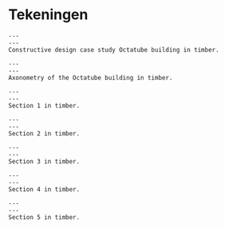 # Tekeningen


```{figure} Images/hout1.jpg
---
---
Constructive design case study Octatube building in timber.
```

```{figure} Images/AXO_Hout-01.jpg
---
---
Axonometry of the Octatube building in timber.
```

```{figure} Images/hout2.jpg
---
---
Section 1 in timber.
```

```{figure} Images/hout3.jpg
---
---
Section 2 in timber.
```

```{figure} Images/hout4.jpg
---
---
Section 3 in timber.
```

```{figure} Images/hout5.jpg
---
---
Section 4 in timber.
```

```{figure} Images/hout6.jpg
---
---
Section 5 in timber.
```